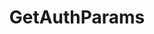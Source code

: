 ---
title: GetAuthParams
api:
  file: Consensus Client Api.openapi.json
  operationId: get_auth-params
hidden: false
---
